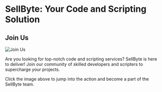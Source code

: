 # SellByte: Your Code and Scripting Solution

## Join Us

![Join Us](https://github.com/BookCaseCode/.github/blob/main/profile/simpsons-homer.gif)

Are you looking for top-notch code and scripting services? SellByte is here to deliver! Join our community of skilled developers and scripters to supercharge your projects.

Click the image above to jump into the action and become a part of the SellByte team.
